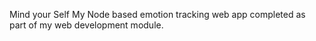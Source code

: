 Mind your Self
My Node based emotion tracking web app completed as part of my web development module.
